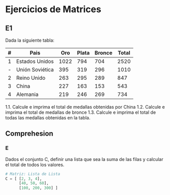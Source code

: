 # Ejercicios de Matrices
## E1 
Dada la siguiente tabla:

| \# | Pais | Oro | Plata | Bronce | Total |
|----| --- | --- | --- | --- | --- |
| 1  | Estados Unidos | 1022 | 794 | 704 | 2520 |
| -  | Unión Soviética | 395 | 319 | 296 | 1010 |
| 2  | Reino Unido | 263 | 295 | 289 | 847 |
| 3  | China | 227 | 163 | 153 | 543 |
| 4 | Alemania | 219 | 246 | 269 | 734 |

1.1. Calcule e imprima el total de medallas obtenidas por China
1.2. Calcule e imprima el total de medallas de bronce
1.3. Calcule e imprima el total de todas las medallas obtenidas en la tabla.

## Comprehesion
### E
Dados el conjunto C, definir una lista que sea la suma de las filas y calcular el total de todos los valores.

````python
# Matriz: Lista de Lista
C = [ [2, 3, 4], 
      [40, 50, 60],
      [100, 200, 300] ]
````
